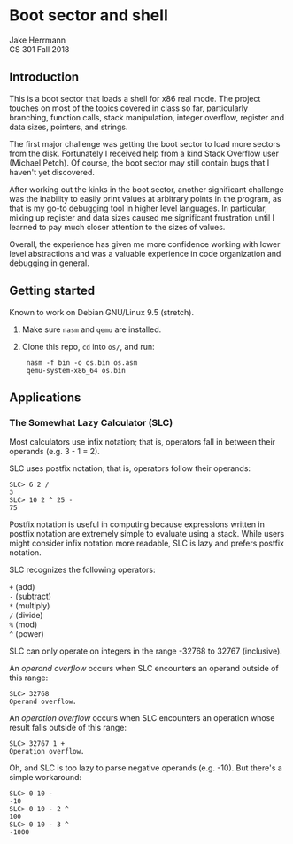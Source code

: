 # Boot sector and shell

Jake Herrmann  
CS 301 Fall 2018

## Introduction

This is a boot sector that loads a shell for x86 real mode. The project touches
on most of the topics covered in class so far, particularly branching, function
calls, stack manipulation, integer overflow, register and data sizes, pointers,
and strings.

The first major challenge was getting the boot sector to load more sectors from
the disk. Fortunately I received help from a kind Stack Overflow user (Michael
Petch). Of course, the boot sector may still contain bugs that I haven't yet
discovered.

After working out the kinks in the boot sector, another significant challenge
was the inability to easily print values at arbitrary points in the program, as
that is my go-to debugging tool in higher level languages. In particular,
mixing up register and data sizes caused me significant frustration until I
learned to pay much closer attention to the sizes of values.

Overall, the experience has given me more confidence working with lower level
abstractions and was a valuable experience in code organization and debugging
in general.

## Getting started

Known to work on Debian GNU/Linux 9.5 (stretch).

1. Make sure `nasm` and `qemu` are installed.
2. Clone this repo, `cd` into `os/`, and run:

        nasm -f bin -o os.bin os.asm
        qemu-system-x86_64 os.bin

## Applications

### The Somewhat Lazy Calculator (SLC)

Most calculators use infix notation; that is, operators fall in between their
operands (e.g. 3 - 1 = 2).

SLC uses postfix notation; that is, operators follow their operands:

    SLC> 6 2 /
    3
    SLC> 10 2 ^ 25 -
    75

Postfix notation is useful in computing because expressions written in postfix
notation are extremely simple to evaluate using a stack. While users might
consider infix notation more readable, SLC is lazy and prefers postfix
notation.

SLC recognizes the following operators:

`+` (add)  
`-` (subtract)  
`*` (multiply)  
`/` (divide)  
`%` (mod)  
`^` (power)  

SLC can only operate on integers in the range -32768 to 32767 (inclusive).

An *operand overflow* occurs when SLC encounters an operand outside of this
range:

    SLC> 32768
    Operand overflow.

An *operation overflow* occurs when SLC encounters an operation whose result
falls outside of this range:

    SLC> 32767 1 +
    Operation overflow.

Oh, and SLC is too lazy to parse negative operands (e.g. -10). But there's a
simple workaround:

    SLC> 0 10 -
    -10
    SLC> 0 10 - 2 ^
    100
    SLC> 0 10 - 3 ^
    -1000
